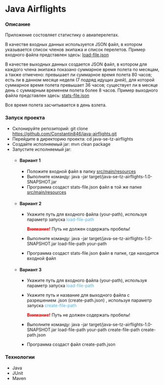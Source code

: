 # Java Airflights
### Описание
Приложение состовляет статистику о авиаперелетах.

В качестве входных данных используется JSON файл, 
в котором указывается список членов экипажа и список перелетов.
Пример входного файла представлен здесь: [load-file.json](src/test/resources/load-file.json)

В качестве выходных данных создается JSON файл,
в котором для каждого члена экипажа показано суммарное время полета
по месяцам, а также отмечено: превышает ли суммарное время полета 80 часов;
есть ли в данном месяце неделя (7 подряд идущих дней), для которой суммарное 
время полета превышает 36 часов; существует ли в месяце день с суммарным временем
полета более 8 часов.
Пример выходного файла представлен здесь: [stats-file.json](src/test/resources/stats-file.json)

Все время полета засчитывается в день взлета.

### Запуск проекта
* Склонируйте репозиторий: git clone https://github.com/Constantin846/java-airflights.git
* Перейдите в директорию проекта: cd java-se-tz-airflights
* Создайте исполняемый jar: mvn clean package
* Запустите исполняемый jar:  
  * #### Вариант 1
      + Положите входной файл в папку [src/main/resources](src/main/resources)
      + Выполните команду: java -jar target/java-se-tz-airflights-1.0-SNAPSHOT.jar
      + Программа создаст stats-file.json файл в той же папке [src/main/resources](src/main/resources)
  * #### Вариант 2
    + Укажите путь для входного файла (your-path), используя параметр запуска <span style="color:#59afe1">load-file-path</span>

      **<span style="color:red">Внимание!</span>** Путь не должен содержать пробелы!
    + Выполните команду: java -jar target/java-se-tz-airflights-1.0-SNAPSHOT.jar load-file-path your-path
    + Программа создаст stats-file.json файл в папке, где находится входной файл 
  * #### Вариант 3
    + Укажите путь для входного файла (your-path), используя параметр запуска <span style="color:#59afe1">load-file-path</span>
    + Укажите путь и название для выходного файла с разрешением .json (create-path.json) , используя параметр запуска <span style="color:#59afe1">create-file-path</span>

      **<span style="color:red">Внимание!</span>** Путь не должен содержать пробелы!
    + Выполните команду: java -jar target/java-se-tz-airflights-1.0-SNAPSHOT.jar load-file-path your-path create-file-path create-path.json
    + Программа создаст файл create-path.json

### Технологии
* Java
* JUnit
* Maven